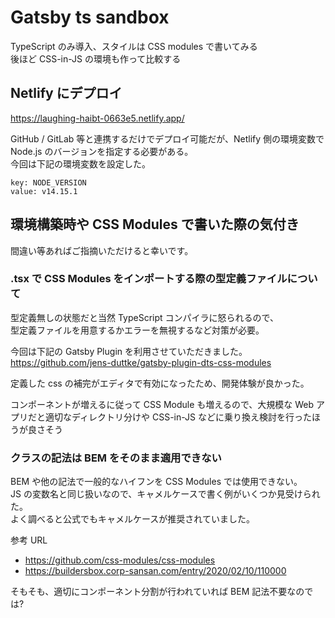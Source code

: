 # Gatsby ts sandbox

TypeScript のみ導入、スタイルは CSS modules で書いてみる  
後ほど CSS-in-JS の環境も作って比較する

## Netlify にデプロイ

https://laughing-haibt-0663e5.netlify.app/

GitHub / GitLab 等と連携するだけでデプロイ可能だが、Netlify 側の環境変数で Node.js のバージョンを指定する必要がある。  
今回は下記の環境変数を設定した。

```
key: NODE_VERSION
value: v14.15.1
```

## 環境構築時や CSS Modules で書いた際の気付き

間違い等あればご指摘いただけると幸いです。

### .tsx で CSS Modules をインポートする際の型定義ファイルについて

型定義無しの状態だと当然 TypeScript コンパイラに怒られるので、  
型定義ファイルを用意するかエラーを無視するなど対策が必要。

今回は下記の Gatsby Plugin を利用させていただきました。  
https://github.com/jens-duttke/gatsby-plugin-dts-css-modules

定義した css の補完がエディタで有効になったため、開発体験が良かった。

コンポーネントが増えるに従って CSS Module も増えるので、大規模な Web アプリだと適切なディレクトリ分けや
CSS-in-JS などに乗り換え検討を行ったほうが良さそう

### クラスの記法は BEM をそのまま適用できない

BEM や他の記法で一般的なハイフンを CSS Modules では使用できない。  
JS の変数名と同じ扱いなので、キャメルケースで書く例がいくつか見受けられた。  
よく調べると公式でもキャメルケースが推奨されていました。

参考 URL

- https://github.com/css-modules/css-modules
- https://buildersbox.corp-sansan.com/entry/2020/02/10/110000

そもそも、適切にコンポーネント分割が行われていれば BEM 記法不要なのでは?
